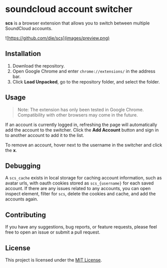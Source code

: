 # soundcloud account switcher

**scs** is a browser extension that allows you to switch between multiple SoundCloud accounts.

![https://github.com/die/scs](images/preview.png)
## Installation

1. Download the repository.
2. Open Google Chrome and enter `chrome://extensions/` in the address bar.
3. Click **Load Unpacked**, go to the repository folder, and select the folder.

## Usage

> Note: The extension has only been tested in Google Chrome. Compatibility with other browsers may come in the future.

If an account is currently logged in, refreshing the page will automatically add the account to the switcher. Click the **Add Account** button and sign in to another account to add it to the list.

To remove an account, hover next to the username in the switcher and click the **x**.

## Debugging

A `scs_cache` exists in local storage for caching account information, such as avatar urls, with oauth cookies stored as `scs_{username}` for each saved account. If there are any issues related to any accounts, you can open inspect element, filter for `scs`, delete the cookies and cache, and add the accounts again.

## Contributing

If you have any suggestions, bug reports, or feature requests, please feel free to open an issue or submit a pull request.

## License

This project is licensed under the [MIT License](LICENSE).
